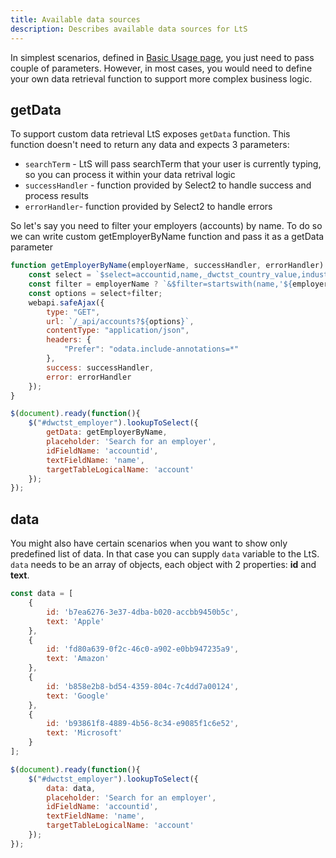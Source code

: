```yaml
---
title: Available data sources
description: Describes available data sources for LtS
---
```


In simplest scenarios, defined in [Basic Usage page](/power-pages-lookup-to-select/guides/basicusage/), you just need to pass couple of parameters.
However, in most cases, you would need to define your own data retrieval function to support more complex business logic.

## getData

To support custom data retrieval LtS exposes `getData` function. This function doesn't need to return any data and expects 3 parameters:
* `searchTerm` - LtS will pass searchTerm that your user is currently typing, so you can process it within your data retrival logic
* `successHandler` - function provided by Select2 to handle success and process results
* `errorHandler`- function provided by Select2 to handle errors

So let's say you need to filter your employers (accounts) by name. To do so we can write custom getEmployerByName function and pass it as a getData parameter

```js
function getEmployerByName(employerName, successHandler, errorHandler) {
    const select = `$select=accountid,name,_dwctst_country_value,industrycode&$orderby=name asc`;
    const filter = employerName ? `&$filter=startswith(name,'${employerName}')` : "";
    const options = select+filter;
    webapi.safeAjax({
        type: "GET",
        url: `/_api/accounts?${options}`,
        contentType: "application/json",
        headers: {
            "Prefer": "odata.include-annotations=*"
        },
        success: successHandler,
        error: errorHandler
    });
}

$(document).ready(function(){
    $("#dwctst_employer").lookupToSelect({
        getData: getEmployerByName,
        placeholder: 'Search for an employer',
        idFieldName: 'accountid',
        textFieldName: 'name',
        targetTableLogicalName: 'account'
    });
});

```

## data

You might also have certain scenarios when you want to show only predefined list of data. In that case you can supply `data` variable to the LtS.
`data` needs to be an array of objects, each object with 2 properties: **id** and **text**.

```js
const data = [
    {
        id: 'b7ea6276-3e37-4dba-b020-accbb9450b5c',
        text: 'Apple'
    },
    {
        id: 'fd80a639-0f2c-46c0-a902-e0bb947235a9',
        text: 'Amazon'
    },
    {
        id: 'b858e2b8-bd54-4359-804c-7c4dd7a00124',
        text: 'Google'
    },
    {
        id: 'b93861f8-4889-4b56-8c34-e9085f1c6e52',
        text: 'Microsoft'
    }
];

$(document).ready(function(){
    $("#dwctst_employer").lookupToSelect({
        data: data,
        placeholder: 'Search for an employer',
        idFieldName: 'accountid',
        textFieldName: 'name',
        targetTableLogicalName: 'account'
    });
});
```
